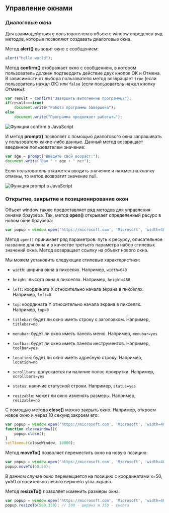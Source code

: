 ## Управление окнами

### Диалоговые окна

Для взаимодействия с пользователем в объекте window определен ряд методов, которые позволяют создавать диалоговые окна.

Метод **alert()** выводит окно с сообщением:

```js
alert("hello world");
```

Метод **confirm()** отображает окно с сообщением, в котором пользователь должен подтвердить действие двух кнопок OK и Отмена. 
В зависимости от выбора пользователя метод возвращает `true` (если пользователь нажал OK) или `false` 
 (если пользователь нажал кнопку Отмены):

```js
var result = confirm("Завершить выполнение программы?");
if(result===true)
    document.write("Работа программы завершена");
else
    document.write("Программа продолжает работать");
```

![Функция confirm в JavaScript](https://metanit.com/web/javascript/pics/confirm.png)

И метод **prompt()** позволяет с помощью диалогового окна запрашивать у пользователя какие-либо данные. Данный метод 
возвращает введенное пользователем значение:

```js
var age = prompt("Введите свой возраст:");
document.write("Вам " + age + " лет");
```

Если пользователь откажется вводить значение и нажмет на кнопку отмены, то метод возвратит значение null.

![Функция prompt в JavaScript](https://metanit.com/web/javascript/pics/prompt.png)

### Открытие, закрытие и позиционирование окон

Объект window также предоставляет ряд методов для управления окнами браузера. Так, метод **open()** открывает определенный ресурс 
в новом окне браузера:

```js
var popup = window.open('https://microsoft.com', 'Microsoft', 'width=400, height=400, resizable=yes');
```

Метод `open()` принимает ряд параметров: путь к ресурсу, описательное название для окна и в качестве третьего параметра набор стилевых значений окна. 
Метод возвращает ссылку на объект нового окна.

Мы можем установить следующие стилевые характеристики:

- `width`: ширина окна в пикселях. Например, `width=640`

- `height`: высота окна в пикселях. Например, `height=480`

- `left`: координата X относительно начала экрана в пикселях. Например, `left=0`

- `top`: координата Y относительно начала экрана в пикселях. Например, `top=0`

- `titlebar`: будет ли окно иметь строку с заголовком. Например, `titlebar=no`

- `menubar`: будет ли окно иметь панель меню. Например, `menubar=yes`

- `toolbar`: будет ли окно иметь панели инструментов. Например, `toolbar=yes`

- `location`: будет ли окно иметь адресную строку. Например, `location=no`

- `scrollbars`: допускается ли наличие полос прокрутки. Например, `scrollbars=yes`

- `status`: наличие статусной строки. Например, `status=yes`

- `resizable`: может ли окно изменять размеры. Например, `resizable=no`

С помощью метода **close()** можно закрыть окно. Например, откроем новое окно и через 10 секунд закроем его:

```js
var popup = window.open('https://microsoft.com', 'Microsoft', 'width=400, height=400, resizable=yes');
function closeWindow(){
    popup.close();
}
setTimeout(closeWindow, 10000);
```

Метод **moveTo()** позволяет переместить окно на новую позицию:

```js
var popup = window.open('https://microsoft.com', 'Microsoft', 'width=400, height=400, resizable=yes');
popup.moveTo(50,50);
```

В данном случае окно перемещается на позицию с координатами x=50, y=50 относительно левого верхнего угла экрана.

Метод **resizeTo()** позволяет изменить размеры окна:

```js
var popup = window.open('https://microsoft.com', 'Microsoft', 'width=400, height=400, resizable=yes');
popup.resizeTo(500,350); // 500 - ширина и 350 - высота
```

